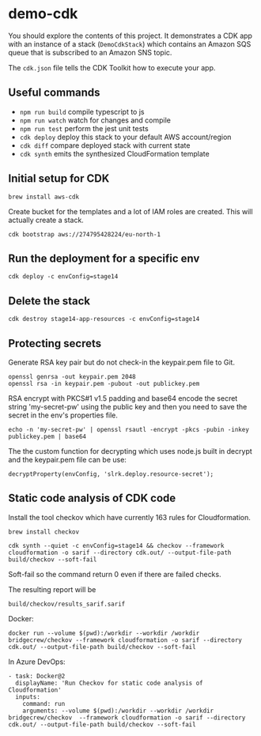 # demo-cdk

You should explore the contents of this project. It demonstrates a CDK app with an instance of a stack (`DemoCdkStack`)
which contains an Amazon SQS queue that is subscribed to an Amazon SNS topic.

The `cdk.json` file tells the CDK Toolkit how to execute your app.

## Useful commands

* `npm run build`   compile typescript to js
* `npm run watch`   watch for changes and compile
* `npm run test`    perform the jest unit tests
* `cdk deploy`      deploy this stack to your default AWS account/region
* `cdk diff`        compare deployed stack with current state
* `cdk synth`       emits the synthesized CloudFormation template

## Initial setup for CDK

    brew install aws-cdk


Create bucket for the templates and a lot of IAM roles are created. This will actually create a stack.

    cdk bootstrap aws://274795428224/eu-north-1


## Run the deployment for a specific env

    cdk deploy -c envConfig=stage14


## Delete the stack

    cdk destroy stage14-app-resources -c envConfig=stage14


## Protecting secrets
Generate RSA key pair but do not check-in the keypair.pem file to Git.

    openssl genrsa -out keypair.pem 2048
    openssl rsa -in keypair.pem -pubout -out publickey.pem

RSA encrypt with PKCS#1 v1.5 padding and base64 encode the secret string 'my-secret-pw' using the public key and then you need to save the secret in the env's properties file.

    echo -n 'my-secret-pw' | openssl rsautl -encrypt -pkcs -pubin -inkey publickey.pem | base64

The the custom function for decrypting which uses node.js built in decrypt and the keypair.pem file can be use:

    decryptProperty(envConfig, 'slrk.deploy.resource-secret');

## Static code analysis of CDK code
Install the tool checkov which have currently 163 rules for Cloudformation.

    brew install checkov

    cdk synth --quiet -c envConfig=stage14 && checkov --framework cloudformation -o sarif --directory cdk.out/ --output-file-path build/checkov --soft-fail

Soft-fail so the command return 0 even if there are failed checks.

The resulting report will be

    build/checkov/results_sarif.sarif

Docker:

    docker run --volume $(pwd):/workdir --workdir /workdir bridgecrew/checkov --framework cloudformation -o sarif --directory cdk.out/ --output-file-path build/checkov --soft-fail

In Azure DevOps:

    - task: Docker@2
      displayName: 'Run Checkov for static code analysis of Cloudformation'
      inputs:
        command: run
        arguments: --volume $(pwd):/workdir --workdir /workdir bridgecrew/checkov  --framework cloudformation -o sarif --directory cdk.out/ --output-file-path build/checkov --soft-fail


